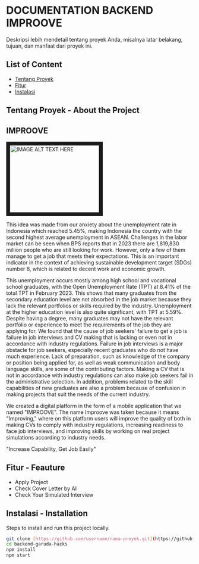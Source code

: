 # DOCUMENTATION BACKEND IMPROOVE

Deskripsi lebih mendetail tentang proyek Anda, misalnya latar belakang, tujuan, dan manfaat dari proyek ini.

## List of Content
- [Tentang Proyek](#tentang-proyek)
- [Fitur](#fitur)
- [Instalasi](#instalasi)
  
## Tentang Proyek - **About the Project**
## IMPROOVE

<a href="http://www.youtube.com/watch?feature=player_embedded&v=NkSRFEQb94A
" target="_blank"><img src="http://img.youtube.com/vi/NkSRFEQb94A/0.jpg" 
alt="IMAGE ALT TEXT HERE" width="240" height="180" border="10" /></a>

This idea was made from our anxiety about the unemployment rate in Indonesia which reached 5.45%, making Indonesia the country with the second highest average unemployment in ASEAN. Challenges in the labor market can be seen when BPS reports that in 2023 there are 1,819,830 million people who are still looking for work. However, only a few of them manage to get a job that meets their expectations. This is an important indicator in the context of achieving sustainable development target (SDGs) number 8, which is related to decent work and economic growth.

This unemployment occurs mostly among high school and vocational school graduates, with the Open Unemployment Rate (TPT) at 8.41% of the total TPT in February 2023. This shows that many graduates from the secondary education level are not absorbed in the job market because they lack the relevant portfolios or skills required by the industry. Unemployment at the higher education level is also quite significant, with TPT at 5.59%. Despite having a degree, many graduates may not have the relevant portfolio or experience to meet the requirements of the job they are applying for. We found that the cause of job seekers' failure to get a job is failure in job interviews and CV making that is lacking or even not in accordance with industry regulations. Failure in job interviews is a major obstacle for job seekers, especially recent graduates who do not have much experience. Lack of preparation, such as knowledge of the company or position being applied for, as well as weak communication and body language skills, are some of the contributing factors. Making a CV that is not in accordance with industry regulations can also make job seekers fail in the administrative selection. In addition, problems related to the skill capabilities of new graduates are also a problem because of confusion in making projects that suit the needs of the current industry.

We created a digital platform in the form of a mobile application that we named "IMPROOVE". The name Improove was taken because it means "Improving," where on this platform users will improve the quality of both in making CVs to comply with industry regulations, increasing readiness to face job interviews, and improving skills by working on real project simulations according to industry needs.

"Increase Capability, Get Job Easily"

## Fitur - **Feauture**

- Apply Project
- Check Cover Letter by AI
- Check Your Simulated Interview

## Instalasi - **Installation**

Steps to install and run this project locally.

```bash
git clone [https://github.com/username/nama-proyek.git](https://github.com/ardhiancalwa/backend-garuda-hacks](https://github.com/ardhiancalwa/backend-garuda-hacks.git)
cd backend-garuda-hacks
npm install
npm start

